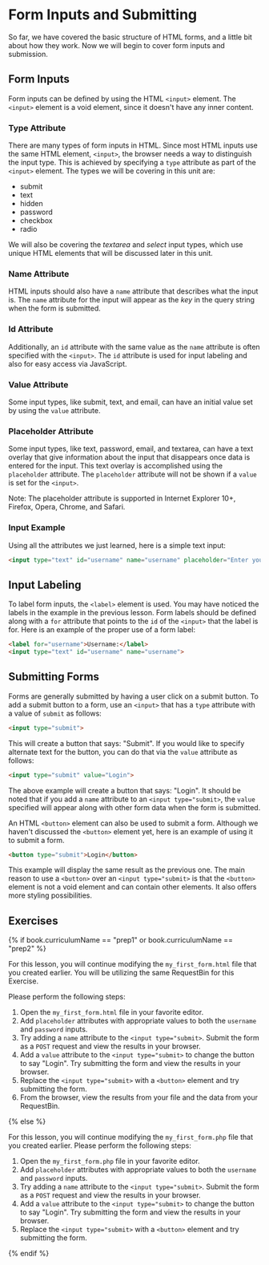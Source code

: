 # Form Inputs and Submitting

So far, we have covered the basic structure of HTML forms, and a little bit about how they work. Now we will begin to cover form inputs and submission.

## Form Inputs

Form inputs can be defined by using the HTML `<input>` element. The `<input>` element is a void element, since it doesn't have any inner content.

### Type Attribute

There are many types of form inputs in HTML. Since most HTML inputs use the same HTML element, `<input>`, the browser needs a way to distinguish the input type. This is achieved by specifying a `type` attribute as part of the `<input>` element. The types we will be covering in this unit are:

- submit
- text
- hidden
- password
- checkbox
- radio

We will also be covering the *textarea* and *select* input types, which use unique HTML elements that will be discussed later in this unit.

### Name Attribute

HTML inputs should also have a `name` attribute that describes what the input is. The `name` attribute for the input will appear as the *key* in the query string when the form is submitted.

### Id Attribute

Additionally, an `id` attribute with the same value as the `name` attribute is often specified with the `<input>`. The `id` attribute is used for input labeling and also for easy access via JavaScript.

### Value Attribute

Some input types, like submit, text, and email, can have an initial value set by using the `value` attribute.

### Placeholder Attribute

Some input types, like text, password, email, and textarea, can have a text overlay that give information about the input that disappears once data is entered for the input. This text overlay is accomplished using the `placeholder` attribute. The `placeholder` attribute will not be shown if a `value` is set for the `<input>`.

Note: The placeholder attribute is supported in Internet Explorer 10+, Firefox, Opera, Chrome, and Safari.

### Input Example

Using all the attributes we just learned, here is a simple text input:

```html
<input type="text" id="username" name="username" placeholder="Enter your username">
```

## Input Labeling

To label form inputs, the `<label>` element is used. You may have noticed the labels in the example in the previous lesson. Form labels should be defined along with a `for` attribute that points to the `id` of the `<input>` that the label is for.  Here is an example of the proper use of a form label:

```html
<label for="username">Username:</label>
<input type="text" id="username" name="username">
```

## Submitting Forms

Forms are generally submitted by having a user click on a submit button. To add a submit button to a form, use an `<input>` that has a `type` attribute with a value of `submit` as follows:

```html
<input type="submit">
```

This will create a button that says: "Submit". If you would like to specify alternate text for the button, you can do that via the `value` attribute as follows:

```html
<input type="submit" value="Login">
```

The above example will create a button that says: "Login". It should be noted that if you add a `name` attribute to an `<input type="submit>`, the `value` specified will appear along with other form data when the form is submitted.

An HTML `<button>` element can also be used to submit a form. Although we haven't discussed the `<button>` element yet, here is an example of using it to submit a form.

```html
<button type="submit">Login</button>
```

This example will display the same result as the previous one. The main reason to use a `<button>` over an `<input type="submit>` is that the `<button>` element is not a void element and can contain other elements. It also offers more styling possibilities.

## Exercises

{% if book.curriculumName == "prep1" or book.curriculumName == "prep2" %}

For this lesson, you will continue modifying the `my_first_form.html` file that you created earlier. You will be utilizing the same RequestBin for this Exercise.

Please perform the following steps:

1. Open the `my_first_form.html` file in your favorite editor.
1. Add `placeholder` attributes with appropriate values to both the `username` and `password` inputs.
1. Try adding a `name` attribute to the `<input type="submit>`. Submit the form as a `POST` request and view the results in your browser.
1. Add a `value` attribute to the `<input type="submit>` to change the button to say "Login". Try submitting the form and view the results in your browser.
1. Replace the `<input type="submit>` with a `<button>` element and try submitting the form.
1. From the browser, view the results from your file and the data from your RequestBin.

{% else %}

For this lesson, you will continue modifying the `my_first_form.php` file that you created earlier. Please perform the following steps:

1. Open the `my_first_form.php` file in your favorite editor.
1. Add `placeholder` attributes with appropriate values to both the `username` and `password` inputs.
1. Try adding a `name` attribute to the `<input type="submit>`. Submit the form as a `POST` request and view the results in your browser.
1. Add a `value` attribute to the `<input type="submit>` to change the button to say "Login". Try submitting the form and view the results in your browser.
1. Replace the `<input type="submit>` with a `<button>` element and try submitting the form.

{% endif %}
